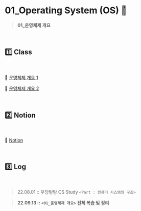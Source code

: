 # 01_Operating System (OS) :book:

>  **01_운영체제 개요**

​              

## :one: Class 

​       

:link: [운영체제 개요 1](http://www.kocw.net/home/cview.do?lid=248a533dda95d005)

:link: [운영체제 개요 2](http://www.kocw.net/home/cview.do?lid=248a533dda95d005)

​          

## :two: Notion

​        

:link: [Notion](https://youmean0427.notion.site/01_Operating-System-OS-5be3f6c26c76425b853e47eaa5c6d805)

​          

## :three: Log 

​          

> 22.08.01 :: 우당탕탕 CS Study `<Part : 컴퓨터 시스템의 구조>` 

> **22.09.13 :: `<01_운영체제 개요>` 전체 복습 및 정리**

